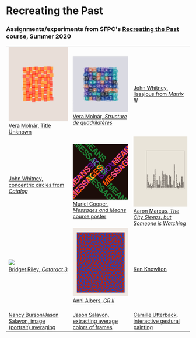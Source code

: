 # Recreating the Past
### Assignments/experiments from SFPC's [Recreating the Past](https://sfpc.io/recreatingthepast-spring2020/) course, Summer 2020

<table cellpadding="0" cellspacing="20" border="0">
  <tr>
    <td>
      <a href="chaos_and_order/vera_molnar/red_orange_squares/">
        <img src="chaos_and_order/vera_molnar/red_orange_squares/media/final_captures/animation.gif" width="256" /><br />
        Vera Molnár, Title Unknown
      </a>
    </td>
    <td>
      <a href="chaos_and_order/vera_molnar/structure_de_quadrilateres/">
        <img src="chaos_and_order/vera_molnar/structure_de_quadrilateres/media/final_captures/animation.gif" width="256" /><br />
        Vera Molnár, <i>Structure de quadrilatères</i>
      </a>
    </td>
    <td>
      <a href="">
        <img src="" width="256" /><br />
        John Whitney, lissajous from <i>Matrix III</i>
      </a>
    </td>
  </tr>
  <tr>
    <td>
      <a href="">
        <img src="" width="256" /><br />
        John Whitney, concentric circles from <i>Catalog</i>
      </a>
    </td>
    <td>
      <a href="computational_typography/muriel_cooper/messages_and_means_color">
        <img src="computational_typography/muriel_cooper/messages_and_means_color/media/final.png" width="256" /><br />
        Muriel Cooper, <i>Messages and Means</i> course poster
      </a>
    </td>
    <td>
      <a href="computational_typography/aaron_marcus/the_city_sleeps/">
        <img src="computational_typography/aaron_marcus/the_city_sleeps/media/final.png" width="256" /><br />
        Aaron Marcus, <i>The City Sleeps, but Someone is Watching</i>
      </a>
    </td>
  </tr>
    <tr>
    <td>
      <a href="pattern/bridget_riley/cataract_3/">
        <img src="pattern/bridget_riley/cataract_3/media/animation.gif" width="256" /><br />
        Bridget Riley, <i>Cataract 3</i>
      </a>
    </td>
    <td>
      <a href="pattern/anni_albers/gr_ii/">
        <img src="pattern/anni_albers/gr_ii/media/final.png" width="256" /><br />
        Anni Albers, <i>GR II</i>
      </a>
    </td>
    <td>
      <a href="">
        <img src="" width="256" /><br />
        Ken Knowlton
      </a>
    </td>
  </tr>
    </tr>
    <tr>
    <td>
      <a href="">
        <img src="" width="256" /><br />
        Nancy Burson/Jason Salavon, image (portrait) averaging
      </a>
    </td>
    <td>
      <a href="">
        <img src="" width="256" /><br />
        Jason Salavon, extracting average colors of frames
      </a>
    </td>
    <td>
      <a href="">
        <img src="" width="256" /><br />
        Camille Utterback, interactive gestural painting
      </a>
    </td>
  </tr>
</table>
